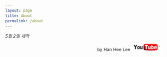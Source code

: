 ```yaml
---
layout: page
title: About
permalink: /about
---
```

*5월 2일 제작*

<p style="text-align:right">by Han Hee Lee <img width="100px" height="25px" src="/assets/pngegg.png"/></p>